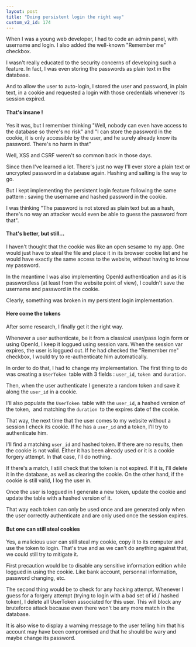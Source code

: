 ```yaml
---
layout: post
title: "Doing persistent login the right way"
custom_v2_id: 174
---
```


<p>When I was a young web developer, I had to code an admin panel, with username and login. I also added the well-known "Remember me" checkbox.</p>
<p>I wasn't really educated to the security concerns of developing such a feature. In fact, I was even storing the passwords as plain text in the database.</p>
<p>And to allow the user to auto-login, I stored the user and password, in plain text, in a cookie and requested a login with those credentials whenever its session expired.</p>
<h4>That's insane !</h4>
<p>Yes it was, but I remember thinking "Well, nobody can even have access to the database so there's no risk" and "I can store the password in the cookie, it is only accessible by the user, and he surely already know its password. There's no harm in that"</p>
<p>Well, XSS and CSRF weren't so common back in those days.</p>
<p>Since then I've learned a lot. There's just no way I'll ever store a plain text or uncrypted password in a database again. Hashing and salting is the way to go.</p>
<p>But I kept implementing the persistent login feature following the same pattern : saving the username and hashed password in the cookie.</p>
<p>I was thinking "The password is not stored as plain text but as a hash, there's no way an attacker would even be able to guess the password from that".</p>
<h4>That's better, but still...</h4>
<p>I haven't thought that the cookie was like an open sesame to my app. One would just have to steal the file and place it in its browser cookie list and he would have exactly the same access to the website, without having to know my password.</p>
<p>In the meantime I was also implementing OpenId authentication and as it is passwordless (at least from the website point of view), I couldn't save the username and password in the cookie.</p>
<p>Clearly, something was broken in my persistent login implementation.</p>
<h4>Here come the tokens</h4>
<p>After some research, I finally get it the right way.</p>
<p>Whenever a user authenticate, be it from a classical user/pass login form or using OpenId, I keep it loggued using session vars. When the session var expires, the user is loggued out. If he had checked the "Remember me" checkbox, I would try to re-authenticate him automatically.</p>
<p>In order to do that, I had to change my implementation. The first thing to do was creating a <code>UserToken </code>table with 3 fields : <code>user_id</code>, <code>token</code><code> </code>and <code>duration</code>.</p>
<p>Then, when the user authenticate I generate a random token and save it along the <code>user_id</code> in a cookie.</p>
<p>I'll also populate the <code>UserToken </code>table with the <code>user_id</code>, a hashed version of the token,  and matching the <code>duration </code>to the expires date of the cookie.</p>
<p>That way, the next time that the user comes to my website without a session I check its cookie. If he has a <code>user_id</code> and a token, I'll try to authenticate him.</p>
<p>I'll find a matching <code>user_id</code> and hashed token. If there are no results, then the cookie is not valid. Either it has been already used or it is a cookie forgery attempt. In that case, I'll do nothing.</p>
<p>If there's a match, I still check that the token is not expired. If it is, I'll delete it in the database, as well as clearing the cookie. On the other hand, if the cookie is still valid, I log the user in.</p>
<p>Once the user is loggued in I generate a new token, update the cookie and update the table with a hashed version of it.</p>
<p>That way each token can only be used once and are generated only when the user correctly authenticate and are only used once the session expires.</p>
<h4>But one can still steal cookies</h4>
<p>Yes, a malicious user can still steal my cookie, copy it to its computer and use the token to login. That's true and as we can't do anything against that, we could still try to mitigate it.</p>
<p>First precaution would be to disable any sensitive information edition while loggued in using the cookie. Like bank account, personnal information, password changing, etc.</p>
<p>The second thing would be to check for any hacking attempt. Whenever I guess for a forgery attempt (trying to login with a bad set of id / hashed token), I delete all UserToken associated for this user. This will block any bruteforce attack because even there won't be any more match in the database.</p>
<p>It is also wise to display a warning message to the user telling him that his account may have been compromised and that he should be wary and maybe change its password.</p>
